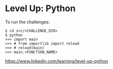 # Level Up: Python 

To run the challenges:

```console
$ cd src/<CHALLENGE_DIR>
$ python
>>> import main
>>> # from importlib import reload
>>> # reload(main)
>>> main.<FUNCTION_NAME>
```

https://www.linkedin.com/learning/level-up-python